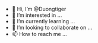 - 👋 Hi, I’m @Duongtiger
- 👀 I’m interested in ...
- 🌱 I’m currently learning ...
- 💞️ I’m looking to collaborate on ...
- 📫 How to reach me ...

<!---
Duongtiger/Duongtiger is a ✨ special ✨ repository because its `README.md` (this file) appears on your GitHub profile.
You can click the Preview link to take a look at your changes.
--->
